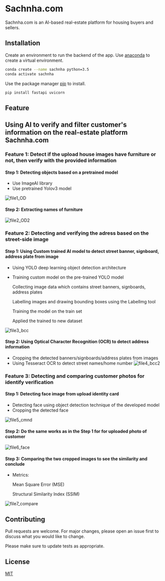 # Sachnha.com

Sachnha.com is an AI-based real-estate platform for housing buyers and sellers.

## Installation
Create an environment to run the backend of the app.
Use [anaconda](https://www.anaconda.com/) to create a virtual environment. 

```bash
conda create --name sachnha python=3.5
conda activate sachnha
```
Use the package manager [pip](https://pip.pypa.io/en/stable/) to install.

```bash
pip install fastapi uvicorn 
```

## Feature

## Using AI to verify and filter customer's information on the real-estate platform Sachnha.com

### Feature 1: Detect if the upload house images have furniture or not, then verify with the provided information

#### Step 1: Detecting objects based on a pretrained model
* Use ImageAI library
* Use pretrained Yolov3 model 

![file1_OD](https://user-images.githubusercontent.com/69978820/99877037-a0d48500-2bfb-11eb-8a76-23225b4b7fd4.png)

#### Step 2: Extracting names of furniture
![file2_OD2](https://user-images.githubusercontent.com/69978820/99877040-a3cf7580-2bfb-11eb-9cc3-2117eac2a581.png)

### Feature 2: Detecting and verifying the adress based on the street-side image

#### Step 1: Using Custom trained AI model to detect street banner, signboard, address plate from image
* Using YOLO deep learning object detection architecture
* Training custom model on the pre-trained YOLO model
   
   Collecting image data which contains street banners, signboards, address plates
   
   Labelling images and drawing bounding boxes using the LabelImg tool
   
   Training the model on the train set
   
   Applied the trained to new dataset
   
![file3_bcc](https://user-images.githubusercontent.com/69978820/99877041-a4680c00-2bfb-11eb-9500-ce8ac3ab13b8.png)

#### Step 2: Using Optical Character Recognition (OCR) to detect address information
* Cropping the detected banners/signboards/address plates from images
* Using Tesseract OCR to detect street names/home number
![file4_bcc2](https://user-images.githubusercontent.com/69978820/99877042-a500a280-2bfb-11eb-89cd-5fccea29f205.png)

### Feature 3: Detecting and comparing customer photos for identify verification

#### Step 1: Detecting face image from upload identity card
* Detecting face using object detection technique of the developed model
* Cropping the detected face 

![file5_cmnd](https://user-images.githubusercontent.com/69978820/99877043-a5993900-2bfb-11eb-9859-a7b1ff80ff7f.png)

#### Step 2: Do the same works as in the Step 1 for for uploaded photo of customer

![file6_face](https://user-images.githubusercontent.com/69978820/99877046-a631cf80-2bfb-11eb-931c-ed24932fa6f7.png)

#### Step 3: Comparing the two cropped images to see the similarity and conclude
* Metrics:

  Mean Square Error (MSE)
  
  Structural Similarity Index (SSIM)
  
![file7_compare](https://user-images.githubusercontent.com/69978820/99877047-a631cf80-2bfb-11eb-9f52-cd21c6018537.png)

## Contributing
Pull requests are welcome. For major changes, please open an issue first to discuss what you would like to change.

Please make sure to update tests as appropriate.

## License
[MIT](https://choosealicense.com/licenses/mit/)